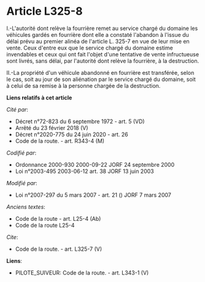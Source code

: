 # Article L325-8

I.-L'autorité dont relève la fourrière remet au service chargé du domaine les véhicules gardés en fourrière dont elle a
constaté l'abandon à l'issue du délai prévu au premier alinéa de l'article L. 325-7 en vue de leur mise en vente. Ceux
d'entre eux que le service chargé du domaine estime invendables et ceux qui ont fait l'objet d'une tentative de vente
infructueuse sont livrés, sans délai, par l'autorité dont relève la fourrière, à la destruction. 

II.-La propriété d'un véhicule abandonné en fourrière est transférée, selon le cas, soit au jour de son aliénation par le
service chargé du domaine, soit à celui de sa remise à la personne chargée de la destruction.

**Liens relatifs à cet article**

_Cité par_:

  - Décret n°72-823 du 6 septembre 1972 - art. 5 (VD)
  - Arrêté du 23 février 2018 (V)
  - Décret n°2020-775 du 24 juin 2020 - art. 26
  - Code de la route. - art. R343-4 (M)

_Codifié par_:

  - Ordonnance 2000-930 2000-09-22 JORF 24 septembre 2000
  - Loi n°2003-495 2003-06-12 art. 38 JORF 13 juin 2003

_Modifié par_:

  - Loi n°2007-297 du 5 mars 2007 - art. 21 () JORF 7 mars 2007

_Anciens textes_:

  - Code de la route - art. L25-4 (Ab)
  - Code de la route L25-4

_Cite_:

  - Code de la route. - art. L325-7 (V)

**Liens**:

  - PILOTE_SUIVEUR: Code de la route. - art. L343-1 (V)
